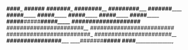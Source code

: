 _____________##_##_____________
____________######____________
___________#######____________
__________########____________
_________#########____________
__________#######______________
___________#####________________
___________#####________________
___________#####________________
___________#####________________
___________#####________________
__#####___#####____#####_____
_#######__#####__########___
#########_#####_#########__
#########################_
#########################_
_#######################___
___#########_____#######_____
____#######________#####______
______####_______________________, 

